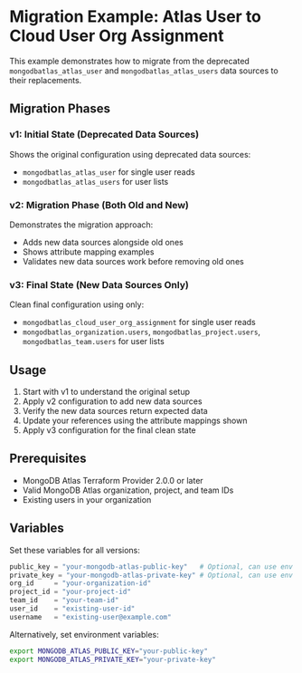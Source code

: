 # Migration Example: Atlas User to Cloud User Org Assignment

This example demonstrates how to migrate from the deprecated `mongodbatlas_atlas_user` and `mongodbatlas_atlas_users` data sources to their replacements.

## Migration Phases

### v1: Initial State (Deprecated Data Sources)
Shows the original configuration using deprecated data sources:
- `mongodbatlas_atlas_user` for single user reads
- `mongodbatlas_atlas_users` for user lists

### v2: Migration Phase (Both Old and New)
Demonstrates the migration approach:
- Adds new data sources alongside old ones
- Shows attribute mapping examples
- Validates new data sources work before removing old ones

### v3: Final State (New Data Sources Only)
Clean final configuration using only:
- `mongodbatlas_cloud_user_org_assignment` for single user reads
- `mongodbatlas_organization.users`, `mongodbatlas_project.users`, `mongodbatlas_team.users` for user lists

## Usage

1. Start with v1 to understand the original setup
2. Apply v2 configuration to add new data sources
3. Verify the new data sources return expected data
4. Update your references using the attribute mappings shown
5. Apply v3 configuration for the final clean state

## Prerequisites

- MongoDB Atlas Terraform Provider 2.0.0 or later
- Valid MongoDB Atlas organization, project, and team IDs
- Existing users in your organization

## Variables

Set these variables for all versions:

```terraform
public_key = "your-mongodb-atlas-public-key"   # Optional, can use env vars
private_key = "your-mongodb-atlas-private-key" # Optional, can use env vars
org_id     = "your-organization-id"
project_id = "your-project-id"  
team_id    = "your-team-id"
user_id    = "existing-user-id"
username   = "existing-user@example.com"
```

Alternatively, set environment variables:
```bash
export MONGODB_ATLAS_PUBLIC_KEY="your-public-key"
export MONGODB_ATLAS_PRIVATE_KEY="your-private-key"
```
